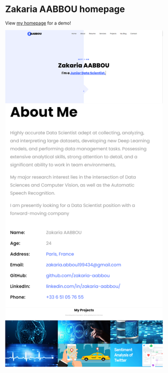 # Zakaria AABBOU homepage

View [my homepage](https://zakaria-aabbou.github.io/) for a demo!

<div align="center">
  <img alt="Demo1" src="https://github.com/zakaria-aabbou/zakaria-aabbou.github.io/blob/main/screens/1.PNG" />
  <img alt="Demo1" src="https://github.com/zakaria-aabbou/zakaria-aabbou.github.io/blob/main/screens/2.PNG" />
  <img alt="Demo1" src="https://github.com/zakaria-aabbou/zakaria-aabbou.github.io/blob/main/screens/3.PNG" />
</div>

